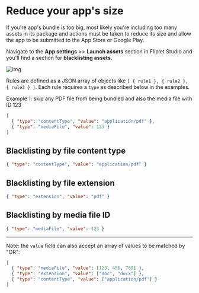 # Reduce your app's size

If you're app's bundle is too big, most likely you're including too many assets in its package and actions must be taken to reduce its size and allow the app to be submitted to the App Store or Google Play.

Navigate to the **App settings** >> **Launch assets** section in Fliplet Studio and you'll find a section for **blacklisting assets**.

![img](https://dzwonsemrish7.cloudfront.net/items/2b3X3j0s0G0Q181f2u2L/Screen%20Shot%202018-06-20%20at%2012.33.17.png)

Rules are defined as a JSON array of objects like `[ { rule1 }, { rule2 }, { rule3 } ]`. Each rule requires a `type` as described below in the examples.

Example 1: skip any PDF file from being bundled and also the media file with ID 123

```json
[
  { "type": "contentType", "value": "application/pdf" },
  { "type": "mediaFile", "value": 123 }
]
```

## Blacklisting by file content type

```json
{ "type": "contentType", "value": "application/pdf" }
```

## Blacklisting by file extension

```json
{ "type": "extension", "value": "pdf" }
```

## Blacklisting by media file ID

```json
{ "type": "mediaFile", "value": 123 }
```

---

Note: the `value` field can also accept an array of values to be matched by "OR":

```json
[
  { "type": "mediaFile", "value": [123, 456, 789] },
  { "type": "extension", "value": ["doc", "docx"] },
  { "type": "contentType", "value": ["application/pdf"] }
]
```
